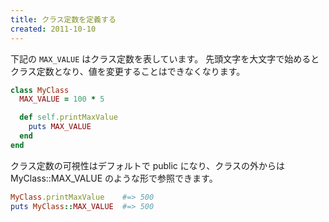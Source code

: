 ```yaml
---
title: クラス定数を定義する
created: 2011-10-10
---
```



下記の `MAX_VALUE` はクラス定数を表しています。
先頭文字を大文字で始めるとクラス定数となり、値を変更することはできなくなります。

```ruby
class MyClass
  MAX_VALUE = 100 * 5

  def self.printMaxValue
    puts MAX_VALUE
  end
end
```

クラス定数の可視性はデフォルトで public になり、クラスの外からは MyClass::MAX_VALUE のような形で参照できます。

```ruby
MyClass.printMaxValue    #=> 500
puts MyClass::MAX_VALUE  #=> 500
```

